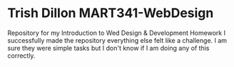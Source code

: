 # Trish Dillon MART341-WebDesign
Repository for my Introduction to Wed Design &amp; Development Homework
I successfully made the repository everything else felt like a challenge. I am sure they were simple tasks but I don't know if I am doing any of this correctly.
